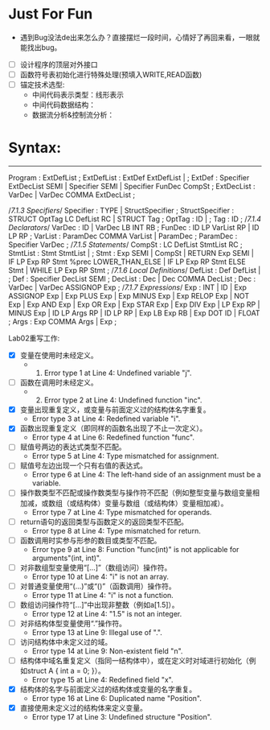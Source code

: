 # Just For Fun
- 遇到Bug没法de出来怎么办？直接摆烂一段时间，心情好了再回来看，一眼就能找出bug。


- [ ] 设计程序的顶层对外接口
- [ ] 函数符号表初始化进行特殊处理(预填入WRITE,READ函数)
- [ ] 锚定技术选型:
    - 中间代码表示类型：线形表示
    - 中间代码数据结构：
    - 数据流分析&控制流分析：



# Syntax:
------
Program : ExtDefList
    ;
ExtDefList : ExtDef ExtDefList
    |
    ;
ExtDef : Specifier ExtDecList SEMI
    | Specifier SEMI
    | Specifier FunDec CompSt
    ;
ExtDecList : VarDec
    | VarDec COMMA ExtDecList
    ;

/*7.1.3 Specifiers*/
Specifier : TYPE
    | StructSpecifier
    ;
StructSpecifier : STRUCT OptTag LC DefList RC
    | STRUCT Tag
    ;
OptTag : ID
    |
    ;
Tag : ID
    ;
/*7.1.4 Declarators*/
VarDec : ID
    | VarDec LB INT RB
    ;
FunDec : ID LP VarList RP
    | ID LP RP
    ;
VarList : ParamDec COMMA VarList
    | ParamDec
    ;
ParamDec : Specifier VarDec
    ;
/*7.1.5 Statements*/
CompSt : LC DefList StmtList RC
    ;
StmtList : Stmt StmtList
    |
    ;
Stmt : Exp SEMI
    | CompSt
    | RETURN Exp SEMI
    | IF LP Exp RP Stmt %prec LOWER_THAN_ELSE
    | IF LP Exp RP Stmt ELSE Stmt
    | WHILE LP Exp RP Stmt
    ;
/*7.1.6 Local Definitions*/
DefList : Def DefList
    |
    ;
Def : Specifier DecList SEMI
    ;
DecList : Dec
    | Dec COMMA DecList
    ;
Dec : VarDec
    | VarDec ASSIGNOP Exp
    ;
/*7.1.7 Expressions*/
Exp : INT
	| ID
	| Exp ASSIGNOP Exp
    | Exp PLUS Exp
    | Exp MINUS Exp
    | Exp RELOP Exp
    | NOT Exp
    | Exp AND Exp
    | Exp OR Exp
    | Exp STAR Exp
    | Exp DIV Exp
    | LP Exp RP
    | MINUS Exp
    | ID LP Args RP
    | ID LP RP
    | Exp LB Exp RB
    | Exp DOT ID
    | FLOAT
    ;
Args : Exp COMMA Args
    | Exp
    ;


Lab02重写工作:
- [x] 变量在使用时未经定义。
	- 1. Error type 1 at Line 4: Undefined variable "j".
- [ ] 函数在调用时未经定义。
	- 2. Error type 2 at Line 4: Undefined function "inc".
- [x] 变量出现重复定义，或变量与前面定义过的结构体名字重复。
	- Error type 3 at Line 4: Redefined variable "i".
- [x] 函数出现重复定义（即同样的函数名出现了不止一次定义）。
	- Error type 4 at Line 6: Redefined function "func".
- [ ] 赋值号两边的表达式类型不匹配。
	- Error type 5 at Line 4: Type mismatched for assignment.
- [ ] 赋值号左边出现一个只有右值的表达式。
	- Error type 6 at Line 4: The left-hand side of an assignment must be a variable.
- [ ] 操作数类型不匹配或操作数类型与操作符不匹配（例如整型变量与数组变量相加减，或数组（或结构体）变量与数组（或结构体）变量相加减）。
	- Error type 7 at Line 4: Type mismatched for operands.
- [ ] return语句的返回类型与函数定义的返回类型不匹配。
	- Error type 8 at Line 4: Type mismatched for return.
- [ ] 函数调用时实参与形参的数目或类型不匹配。
	- Error type 9 at Line 8: Function "func(int)" is not applicable for arguments"(int, int)".
- [ ] 对非数组型变量使用“[…]”（数组访问）操作符。
	- Error type 10 at Line 4: "i" is not an array.
- [ ] 对普通变量使用“(…)”或“()”（函数调用）操作符。
	- Error type 11 at Line 4: "i" is not a function.
- [ ] 数组访问操作符“[…]”中出现非整数（例如a[1.5]）。
	- Error type 12 at Line 4: "1.5" is not an integer.
- [ ] 对非结构体型变量使用“.”操作符。
	- Error type 13 at Line 9: Illegal use of ".".
- [ ] 访问结构体中未定义过的域。
	- Error type 14 at Line 9: Non-existent field "n".
- [ ] 结构体中域名重复定义（指同一结构体中），或在定义时对域进行初始化（例如struct A { int a = 0; }）。
	- Error type 15 at Line 4: Redefined field "x".
- [x] 结构体的名字与前面定义过的结构体或变量的名字重复。
	- Error type 16 at Line 6: Duplicated name "Position".
- [x] 直接使用未定义过的结构体来定义变量。
	- Error type 17 at Line 3: Undefined structure "Position".

